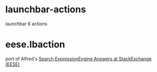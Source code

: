 launchbar-actions
=================

launchbar 6 actions

# eese.lbaction

port of Alfred's [Search ExpressionEngine Answers at StackExchange (EESE)
](https://github.com/EllisLab/eese-alfred-workflow)

